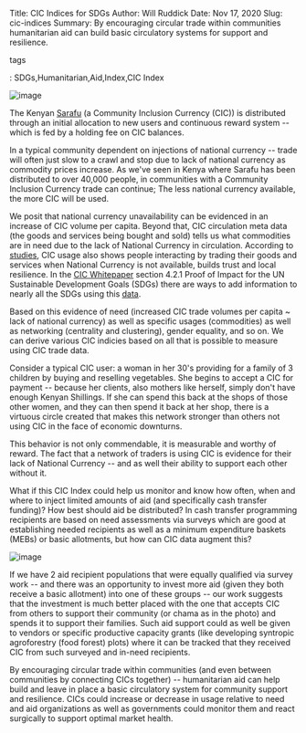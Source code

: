 Title: CIC Indices for SDGs
Author: Will Ruddick
Date: Nov 17, 2020
Slug: cic-indices
Summary: By encouraging circular trade within communities humanitarian aid
can build basic circulatory systems for support and resilience.

tags

: SDGs,Humanitarian,Aid,Index,CIC Index

![image](images/blog/cic-indices1.webp)

The Kenyan [Sarafu](https://www.grassrootseconomics.org/sarafu-network)
(a Community Inclusion Currency (CIC)) is distributed through an initial
allocation to new users and continuous reward system -- which is fed by
a holding fee on CIC balances.

In a typical community dependent on injections of national currency --
trade will often just slow to a crawl and stop due to lack of national
currency as commodity prices increase. As we've seen in Kenya where
Sarafu has been distributed to over 40,000 people, in communities with a
Community Inclusion Currency trade can continue; The less national
currency available, the more CIC will be used.

We posit that national currency unavailability can be evidenced in an
increase of CIC volume per capita. Beyond that, CIC circulation meta
data (the goods and services being bought and sold) tells us what
commodities are in need due to the lack of National Currency in
circulation. According to
[studies](https://www.grassrootseconomics.org/research), CIC usage also
shows people interacting by trading their goods and services when
National Currency is not available, builds trust and local resilience.
In the [CIC Whitepaper](https://gitlab.com/grassrootseconomics/cic-docs)
section 4.2.1 Proof of Impact for the UN Sustainable Development Goals
(SDGs) there are ways to add information to nearly all the SDGs using
this [data](https://www.grassrootseconomics.org/research).

Based on this evidence of need (increased CIC trade volumes per capita
~ lack of national currency) as well as specific usages (commodities)
as well as networking (centrality and clustering), gender equality, and
so on. We can derive various CIC indicies based on all that is possible
to measure using CIC trade data.

Consider a typical CIC user: a woman in her 30's providing for a family
of 3 children by buying and reselling vegetables. She begins to accept a
CIC for payment -- because her clients, also mothers like herself,
simply don't have enough Kenyan Shillings. If she can spend this back at
the shops of those other women, and they can then spend it back at her
shop, there is a virtuous circle created that makes this network
stronger than others not using CIC in the face of economic downturns.

This behavior is not only commendable, it is measurable and worthy of
reward. The fact that a network of traders is using CIC is evidence for
their lack of National Currency -- and as well their ability to support
each other without it.

What if this CIC Index could help us monitor and know how often, when
and where to inject limited amounts of aid (and specifically cash
transfer funding)? How best should aid be distributed? In cash transfer
programming recipients are based on need assessments via surveys which
are good at establishing needed recipients as well as a minimum
expenditure baskets (MEBs) or basic allotments, but how can CIC data
augment this?

![image](images/blog/cic-indices82.webp)

If we have 2 aid recipient populations that were equally qualified via
survey work -- and there was an opportunity to invest more aid (given
they both receive a basic allotment) into one of these groups -- our
work suggests that the investment is much better placed with the one
that accepts CIC from others to support their community (or chama as in
the photo) and spends it to support their families. Such aid support
could as well be given to vendors or specific productive capacity grants
(like developing syntropic agroforestry (food forest) plots) where it
can be tracked that they received CIC from such surveyed and in-need
recipients.

By encouraging circular trade within communities (and even between
communities by connecting CICs together) -- humanitarian aid can help
build and leave in place a basic circulatory system for community
support and resilience. CICs could increase or decrease in usage
relative to need and aid organizations as well as governments could
monitor them and react surgically to support optimal market health.
